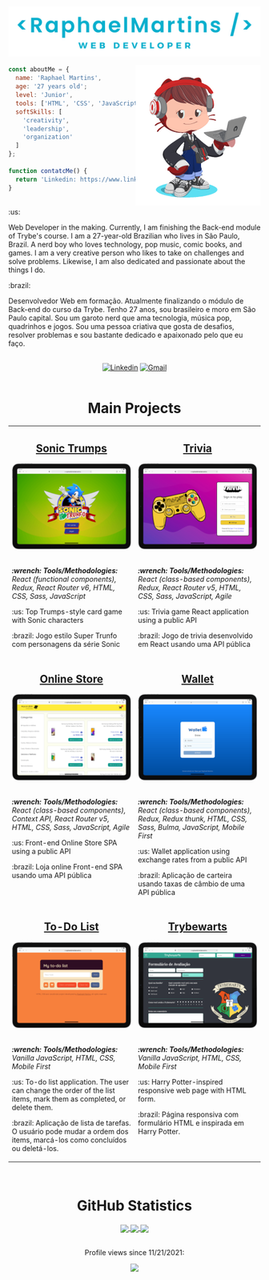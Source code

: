 ![Raphael Martins - Jr. Web Developer](./imagens/web-developer-banner.png)

<img align="right" src="imagens/my_octocat2.png" alt="My octocat" width="250px">

```JavaScript
const aboutMe = {
  name: 'Raphael Martins',
  age: '27 years old';
  level: 'Junior',
  tools: ['HTML', 'CSS', 'JavaScript ES6+', 'Sass', 'React', 'Redux', 'RTL'],
  softSkills: [
    'creativity',
    'leadership',
    'organization'
  ]
};

function contatcMe() {
  return 'Linkedin: https://www.linkedin.com/in/raphaelameidamartins/';
}
```
<br>
:us:
<p>Web Developer in the making. Currently, I am finishing the Back-end module of Trybe's course. I am a 27-year-old Brazilian who lives in São Paulo, Brazil. A nerd boy who loves technology, pop music, comic books, and games. I am a very creative person who likes to take on challenges and solve problems. Likewise, I am also dedicated and passionate about the things I do.</p>
:brazil:
<p>Desenvolvedor Web em formação. Atualmente finalizando o módulo de Back-end do curso da Trybe. Tenho 27 anos, sou brasileiro e moro em São Paulo capital. Sou um garoto nerd que ama tecnologia, música pop, quadrinhos e jogos. Sou uma pessoa criativa que gosta de desafios, resolver problemas e sou bastante dedicado e apaixonado pelo que eu faço.</p>
<br>

<div align="center">
  <a href="https://www.linkedin.com/in/raphaelameidamartins/" target="_blank" rel="external"><img src="https://img.shields.io/badge/LinkedIn-0077B5?style=for-the-badge&logo=linkedin&logoColor=white" alt="Linkedin"></a>
  <a href="mailto:raphael.almeida.martins@gmail.com" target="_blank"><img src="https://img.shields.io/badge/Gmail-D14836?style=for-the-badge&logo=gmail&logoColor=white" alt="Gmail"></a> 
</div>
<br>

<h1 align="center">Main Projects</h1>

<table>
  <tr>
    <td valign="top" width="50%">
      <h2 align="center"><a href="https://github.com/raphaelalmeidamartins/sonic-trumps">Sonic Trumps</a></h2>
      <a href="https://raphaelalmeidamartins.github.io/sonic-trumps/"><img width="100%" src="./imagens/sonic-trumps.png" alt="Project-preview" /></a>
      <br>
      <br>
      <p><em><strong>:wrench: Tools/Methodologies:</strong> React (functional components), Redux, React Router v6, HTML, CSS, Sass, JavaScript</em></p>
      <p>:us: Top Trumps-style card game with Sonic characters</p>
      <p>:brazil: Jogo estilo Super Trunfo com personagens da série Sonic</p>
    </td>
    <td valign="top" width="50%">
      <h2 align="center"><a href="https://github.com/raphaelalmeidamartins/trivia">Trivia</a></h2>
      <a href="https://raphaelalmeidamartins.github.io/trivia/"><img width="100%" src="./imagens/trivia.png" alt="Project-preview" /></a>
      <br>
      <br>
      <p><em><strong>:wrench: Tools/Methodologies:</strong> React (class-based components), Redux, React Router v5, HTML, CSS, Sass, JavaScript, Agile</em></p>
      <p>:us: Trivia game React application using a public API</p>
      <p>:brazil: Jogo de trivia desenvolvido em React usando uma API pública</p>
    </td>
  </tr>
  <tr>
    <td valign="top" width="50%">
      <h2 align="center"><a href="https://github.com/raphaelalmeidamartins/front-end-online-store">Online Store</a></h2>
      <a href="https://raphaelalmeidamartins.github.io/front-end-online-store/#/"><img width="100%" src="./imagens/online-store.png" alt="Project-preview" /></a>
      <br>
      <br>
      <p><em><strong>:wrench: Tools/Methodologies:</strong> React (class-based components), Context API, React Router v5, HTML, CSS, Sass, JavaScript, Agile</em></p>
      <p>:us: Front-end Online Store SPA using a public API</p>
      <p>:brazil: Loja online Front-end SPA usando uma API pública</p>
    </td>
    <td valign="top" width="50%">
      <h2 align="center"><a href="https://github.com/raphaelalmeidamartins/trybewallet">Wallet</a></h2>
      <a href="https://raphaelalmeidamartins.github.io/trybewallet/"><img width="100%" src="./imagens/wallet.png" alt="Project-preview" /></a>
      <br>
      <br>
      <p><em><strong>:wrench: Tools/Methodologies:</strong> React (class-based components), Redux, Redux thunk, HTML, CSS, Sass, Bulma, JavaScript, Mobile First</em></p>
      <p>:us: Wallet application using exchange rates from a public API</p>
      <p>:brazil: Aplicação de carteira usando taxas de câmbio de uma API pública</p>
    </td>
  </tr>
  <tr>
    <td valign="top" width="50%">
      <h2 align="center"><a href="https://github.com/raphaelalmeidamartins/to-do-list">To-Do List</a></h2>
      <a href="https://raphaelalmeidamartins.github.io/to-do-list/"><img width="100%" src="./imagens/to-do-list.png" alt="Project-preview" /></a>
      <br>
      <br>
      <p><em><strong>:wrench: Tools/Methodologies:</strong> Vanilla JavaScript, HTML, CSS, Mobile First</em></p>
      <p>:us: To-do list application. The user can change the order of the list items, mark them as completed, or delete them.</p>
      <p>:brazil: Aplicação de lista de tarefas. O usuário pode mudar a ordem dos items, marcá-los como concluídos ou deletá-los.</p>
    </td>
    <td valign="top" width="50%">
      <h2 align="center"><a href="https://github.com/raphaelalmeidamartins/trybewarts">Trybewarts</a></h2>
      <a href="https://raphaelalmeidamartins.github.io/trybewarts/"><img width="100%" src="./imagens/trybewarts.png" alt="Project-preview" /></a>
      <br>
      <br>
      <p><em><strong>:wrench: Tools/Methodologies:</strong> Vanilla JavaScript, HTML, CSS, Mobile First</em></p>
      <p>:us: Harry Potter-inspired responsive web page with HTML form.</p>
      <p>:brazil: Página responsiva com formulário HTML e inspirada em Harry Potter.</p>
    </td>
  </tr>
</table>
<br>

<h1 align="center">GitHub Statistics</h1>

<div align="center">
  <a href="https://github.com/anuraghazra/github-readme-stats">
    <img align="center" width="500px" src="https://github-readme-stats.vercel.app/api?username=raphaelalmeidamartins&count_private=true&show_icons=true&theme=dracula" />
  </a>
  <a href="https://github.com/anuraghazra/github-readme-stats">
    <img align="center" width="500px" src="https://github-readme-stats.vercel.app/api/top-langs/?username=raphaelalmeidamartins&layout=compact&theme=dracula" />
  </a>
  <a href="https://git.io/streak-stats">
    <img align="center" width="500px" src="http://github-readme-streak-stats.herokuapp.com?user=raphaelalmeidamartins&theme=dark&date_format=M%20j%5B%2C%20Y%5D" />
  </a>
  <br>
  <br>
  <div>
    <p>Profile views since 11/21/2021:</p>
    <p><img alingn="center" src="https://profile-counter.glitch.me/raphaelalmeidamartins/count.svg"></p>
  </div>
</div>
